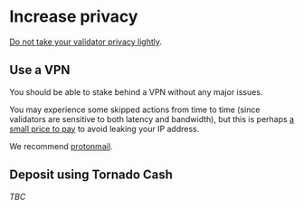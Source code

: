 # Increase privacy

[Do not take your validator privacy lightly](https://our.status.im/validator-privacy-call-to-action/).

## Use a VPN

You should be able to stake behind a VPN without any major issues.

You may experience some skipped actions from time to time (since validators are sensitive to both latency and bandwidth), but this is perhaps [a small price to pay](https://www.coincenter.org/the-unintended-consequences-of-the-stable-act/) to avoid leaking your IP address.

We recommend [protonmail](https://protonmail.com/).

## Deposit using Tornado Cash

*TBC*



